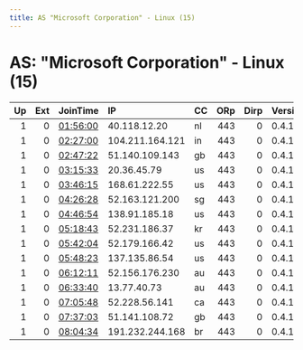 ```yaml
---
title: AS "Microsoft Corporation" - Linux (15)
---
```


# AS: "Microsoft Corporation" - Linux (15)

|   Up |   Ext | JoinTime                                                                                            | IP              | CC   |   ORp |   Dirp | Version   | Contact   | Nickname   |   eFamMembers |
|-----:|------:|:----------------------------------------------------------------------------------------------------|:----------------|:-----|------:|-------:|:----------|:----------|:-----------|--------------:|
|    1 |     0 | [01:56:00](https://metrics.torproject.org/rs.html#details/BCDE0E1B2A4F0889A83B3F24DB2696A9F199C06A) | 40.118.12.20    | nl   |   443 |      0 | 0.4.1.7   | None      | Unnamed    |             1 |
|    1 |     0 | [02:27:00](https://metrics.torproject.org/rs.html#details/5CAAF1200CF17A8450931738D21F1FC1440C751C) | 104.211.164.121 | in   |   443 |      0 | 0.4.1.7   | None      | Unnamed    |             1 |
|    1 |     0 | [02:47:22](https://metrics.torproject.org/rs.html#details/E58B264E5907A36C4A4B59F67962970D247C9126) | 51.140.109.143  | gb   |   443 |      0 | 0.4.1.7   | None      | Unnamed    |             1 |
|    1 |     0 | [03:15:33](https://metrics.torproject.org/rs.html#details/CADB1E8111C58A5767D3E141113E9339C7D423FB) | 20.36.45.79     | us   |   443 |      0 | 0.4.1.7   | None      | Unnamed    |             1 |
|    1 |     0 | [03:46:15](https://metrics.torproject.org/rs.html#details/CDD1DCD84C394FB97EFF29077F2F017D1B462313) | 168.61.222.55   | us   |   443 |      0 | 0.4.1.7   | None      | Unnamed    |             1 |
|    1 |     0 | [04:26:28](https://metrics.torproject.org/rs.html#details/F92C4A58A41124EF3D421AE22EE326EB65708E2B) | 52.163.121.200  | sg   |   443 |      0 | 0.4.1.7   | None      | Unnamed    |             1 |
|    1 |     0 | [04:46:54](https://metrics.torproject.org/rs.html#details/18071976B9C249C6964FFD7C9E182A4EBD05BC1E) | 138.91.185.18   | us   |   443 |      0 | 0.4.1.7   | None      | Unnamed    |             1 |
|    1 |     0 | [05:18:43](https://metrics.torproject.org/rs.html#details/65932EF83271B1A356C2BAD45B0F1E9B277C22AB) | 52.231.186.37   | kr   |   443 |      0 | 0.4.1.7   | None      | Unnamed    |             1 |
|    1 |     0 | [05:42:04](https://metrics.torproject.org/rs.html#details/B284162F5568F0F5662457F83DB387052276F311) | 52.179.166.42   | us   |   443 |      0 | 0.4.1.7   | None      | Unnamed    |             1 |
|    1 |     0 | [05:48:23](https://metrics.torproject.org/rs.html#details/44D0DC214C7567376861762464056B8A9278861E) | 137.135.86.54   | us   |   443 |      0 | 0.4.1.7   | None      | Unnamed    |             1 |
|    1 |     0 | [06:12:11](https://metrics.torproject.org/rs.html#details/484747C3728848B109C3B0EBF76DB1413005F1EF) | 52.156.176.230  | au   |   443 |      0 | 0.4.1.7   | None      | Unnamed    |             1 |
|    1 |     0 | [06:33:40](https://metrics.torproject.org/rs.html#details/928918A485201C214177F4B9BC3230432CE8A92E) | 13.77.40.73     | au   |   443 |      0 | 0.4.1.7   | None      | Unnamed    |             1 |
|    1 |     0 | [07:05:48](https://metrics.torproject.org/rs.html#details/9F0B798BDC24889786E8EC3F1D7E5772303AD353) | 52.228.56.141   | ca   |   443 |      0 | 0.4.1.7   | None      | Unnamed    |             1 |
|    1 |     0 | [07:37:03](https://metrics.torproject.org/rs.html#details/F291C00609AA09208E0975E7C30624DDF800846E) | 51.141.108.72   | gb   |   443 |      0 | 0.4.1.7   | None      | Unnamed    |             1 |
|    1 |     0 | [08:04:34](https://metrics.torproject.org/rs.html#details/EEAFE0E7A44AF05C9B6CCFD4F427FF0574E2D334) | 191.232.244.168 | br   |   443 |      0 | 0.4.1.7   | None      | Unnamed    |             1 |
